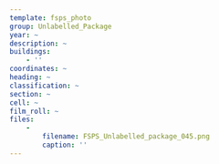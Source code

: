 ```yaml
---
template: fsps_photo
group: Unlabelled_Package
year: ~
description: ~
buildings:
    - ''
coordinates: ~
heading: ~
classification: ~
section: ~
cell: ~
film_roll: ~
files:
    -
        filename: FSPS_Unlabelled_package_045.png
        caption: ''
---
```

